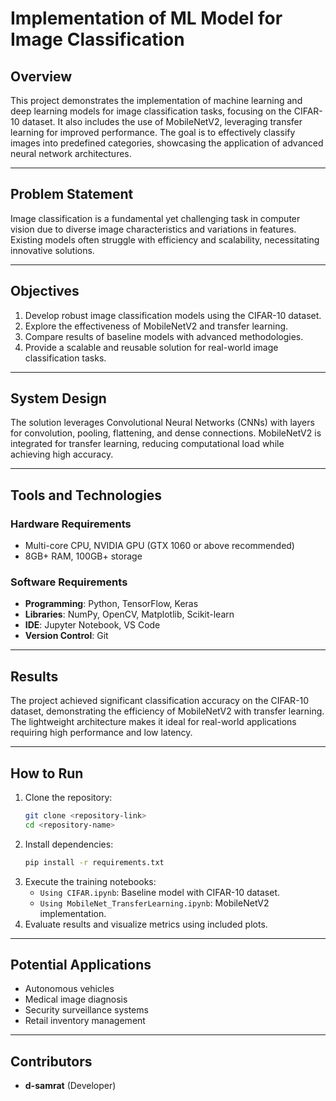 # **Implementation of ML Model for Image Classification**

## **Overview**
This project demonstrates the implementation of machine learning and deep learning models for image classification tasks, focusing on the CIFAR-10 dataset. It also includes the use of MobileNetV2, leveraging transfer learning for improved performance. The goal is to effectively classify images into predefined categories, showcasing the application of advanced neural network architectures.

---

## **Problem Statement**
Image classification is a fundamental yet challenging task in computer vision due to diverse image characteristics and variations in features. Existing models often struggle with efficiency and scalability, necessitating innovative solutions.

---

## **Objectives**
1. Develop robust image classification models using the CIFAR-10 dataset.
2. Explore the effectiveness of MobileNetV2 and transfer learning.
3. Compare results of baseline models with advanced methodologies.
4. Provide a scalable and reusable solution for real-world image classification tasks.

---

## **System Design**
The solution leverages Convolutional Neural Networks (CNNs) with layers for convolution, pooling, flattening, and dense connections. MobileNetV2 is integrated for transfer learning, reducing computational load while achieving high accuracy.

---

## **Tools and Technologies**
### **Hardware Requirements**
- Multi-core CPU, NVIDIA GPU (GTX 1060 or above recommended)
- 8GB+ RAM, 100GB+ storage

### **Software Requirements**
- **Programming**: Python, TensorFlow, Keras
- **Libraries**: NumPy, OpenCV, Matplotlib, Scikit-learn
- **IDE**: Jupyter Notebook, VS Code
- **Version Control**: Git

---

## **Results**
The project achieved significant classification accuracy on the CIFAR-10 dataset, demonstrating the efficiency of MobileNetV2 with transfer learning. The lightweight architecture makes it ideal for real-world applications requiring high performance and low latency.

---

## **How to Run**
1. Clone the repository:
   ```bash
   git clone <repository-link>
   cd <repository-name>
   ```
2. Install dependencies:
   ```bash
   pip install -r requirements.txt
   ```
3. Execute the training notebooks:
   - `Using CIFAR.ipynb`: Baseline model with CIFAR-10 dataset.
   - `Using MobileNet_TransferLearning.ipynb`: MobileNetV2 implementation.
4. Evaluate results and visualize metrics using included plots.

---

## **Potential Applications**
- Autonomous vehicles
- Medical image diagnosis
- Security surveillance systems
- Retail inventory management

---

## **Contributors**
- **d-samrat** (Developer)
